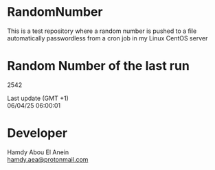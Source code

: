 # RandomNumber    
This is a test repository where a random number is pushed to a file automatically passwordless from a cron job in my Linux CentOS server    
# Random Number of the last run   
2542
      
Last update (GMT +1)    
06/04/25 06:00:01
# Developer    
Hamdy Abou El Anein   
hamdy.aea@protonmail.com
